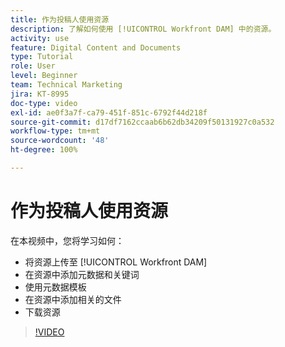 ```yaml
---
title: 作为投稿人使用资源
description: 了解如何使用 [!UICONTROL Workfront DAM] 中的资源。
activity: use
feature: Digital Content and Documents
type: Tutorial
role: User
level: Beginner
team: Technical Marketing
jira: KT-8995
doc-type: video
exl-id: ae0f3a7f-ca79-451f-851c-6792f44d218f
source-git-commit: d17df7162ccaab6b62db34209f50131927c0a532
workflow-type: tm+mt
source-wordcount: '48'
ht-degree: 100%

---
```


# 作为投稿人使用资源

在本视频中，您将学习如何：

* 将资源上传至 [!UICONTROL Workfront DAM]
* 在资源中添加元数据和关键词
* 使用元数据模板
* 在资源中添加相关的文件
* 下载资源

>[!VIDEO](https://video.tv.adobe.com/v/335255/?quality=12&learn=on&enablevpops)
